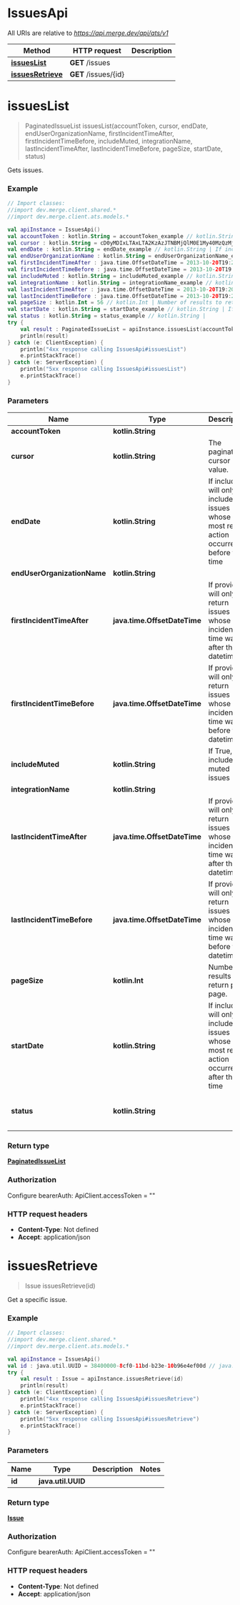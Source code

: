 # IssuesApi

All URIs are relative to *https://api.merge.dev/api/ats/v1*

Method | HTTP request | Description
------------- | ------------- | -------------
[**issuesList**](IssuesApi.md#issuesList) | **GET** /issues | 
[**issuesRetrieve**](IssuesApi.md#issuesRetrieve) | **GET** /issues/{id} | 


<a name="issuesList"></a>
# **issuesList**
> PaginatedIssueList issuesList(accountToken, cursor, endDate, endUserOrganizationName, firstIncidentTimeAfter, firstIncidentTimeBefore, includeMuted, integrationName, lastIncidentTimeAfter, lastIncidentTimeBefore, pageSize, startDate, status)



Gets issues.

### Example
```kotlin
// Import classes:
//import dev.merge.client.shared.*
//import dev.merge.client.ats.models.*

val apiInstance = IssuesApi()
val accountToken : kotlin.String = accountToken_example // kotlin.String | 
val cursor : kotlin.String = cD0yMDIxLTAxLTA2KzAzJTNBMjQlM0E1My40MzQzMjYlMkIwMCUzQTAw // kotlin.String | The pagination cursor value.
val endDate : kotlin.String = endDate_example // kotlin.String | If included, will only include issues whose most recent action occurred before this time
val endUserOrganizationName : kotlin.String = endUserOrganizationName_example // kotlin.String | 
val firstIncidentTimeAfter : java.time.OffsetDateTime = 2013-10-20T19:20:30+01:00 // java.time.OffsetDateTime | If provided, will only return issues whose first incident time was after this datetime.
val firstIncidentTimeBefore : java.time.OffsetDateTime = 2013-10-20T19:20:30+01:00 // java.time.OffsetDateTime | If provided, will only return issues whose first incident time was before this datetime.
val includeMuted : kotlin.String = includeMuted_example // kotlin.String | If True, will include muted issues
val integrationName : kotlin.String = integrationName_example // kotlin.String | 
val lastIncidentTimeAfter : java.time.OffsetDateTime = 2013-10-20T19:20:30+01:00 // java.time.OffsetDateTime | If provided, will only return issues whose first incident time was after this datetime.
val lastIncidentTimeBefore : java.time.OffsetDateTime = 2013-10-20T19:20:30+01:00 // java.time.OffsetDateTime | If provided, will only return issues whose first incident time was before this datetime.
val pageSize : kotlin.Int = 56 // kotlin.Int | Number of results to return per page.
val startDate : kotlin.String = startDate_example // kotlin.String | If included, will only include issues whose most recent action occurred after this time
val status : kotlin.String = status_example // kotlin.String | 
try {
    val result : PaginatedIssueList = apiInstance.issuesList(accountToken, cursor, endDate, endUserOrganizationName, firstIncidentTimeAfter, firstIncidentTimeBefore, includeMuted, integrationName, lastIncidentTimeAfter, lastIncidentTimeBefore, pageSize, startDate, status)
    println(result)
} catch (e: ClientException) {
    println("4xx response calling IssuesApi#issuesList")
    e.printStackTrace()
} catch (e: ServerException) {
    println("5xx response calling IssuesApi#issuesList")
    e.printStackTrace()
}
```

### Parameters

Name | Type | Description  | Notes
------------- | ------------- | ------------- | -------------
 **accountToken** | **kotlin.String**|  | [optional]
 **cursor** | **kotlin.String**| The pagination cursor value. | [optional]
 **endDate** | **kotlin.String**| If included, will only include issues whose most recent action occurred before this time | [optional]
 **endUserOrganizationName** | **kotlin.String**|  | [optional]
 **firstIncidentTimeAfter** | **java.time.OffsetDateTime**| If provided, will only return issues whose first incident time was after this datetime. | [optional]
 **firstIncidentTimeBefore** | **java.time.OffsetDateTime**| If provided, will only return issues whose first incident time was before this datetime. | [optional]
 **includeMuted** | **kotlin.String**| If True, will include muted issues | [optional]
 **integrationName** | **kotlin.String**|  | [optional]
 **lastIncidentTimeAfter** | **java.time.OffsetDateTime**| If provided, will only return issues whose first incident time was after this datetime. | [optional]
 **lastIncidentTimeBefore** | **java.time.OffsetDateTime**| If provided, will only return issues whose first incident time was before this datetime. | [optional]
 **pageSize** | **kotlin.Int**| Number of results to return per page. | [optional]
 **startDate** | **kotlin.String**| If included, will only include issues whose most recent action occurred after this time | [optional]
 **status** | **kotlin.String**|  | [optional] [enum: ONGOING, RESOLVED]

### Return type

[**PaginatedIssueList**](PaginatedIssueList.md)

### Authorization


Configure bearerAuth:
    ApiClient.accessToken = ""

### HTTP request headers

 - **Content-Type**: Not defined
 - **Accept**: application/json

<a name="issuesRetrieve"></a>
# **issuesRetrieve**
> Issue issuesRetrieve(id)



Get a specific issue.

### Example
```kotlin
// Import classes:
//import dev.merge.client.shared.*
//import dev.merge.client.ats.models.*

val apiInstance = IssuesApi()
val id : java.util.UUID = 38400000-8cf0-11bd-b23e-10b96e4ef00d // java.util.UUID | 
try {
    val result : Issue = apiInstance.issuesRetrieve(id)
    println(result)
} catch (e: ClientException) {
    println("4xx response calling IssuesApi#issuesRetrieve")
    e.printStackTrace()
} catch (e: ServerException) {
    println("5xx response calling IssuesApi#issuesRetrieve")
    e.printStackTrace()
}
```

### Parameters

Name | Type | Description  | Notes
------------- | ------------- | ------------- | -------------
 **id** | **java.util.UUID**|  |

### Return type

[**Issue**](Issue.md)

### Authorization


Configure bearerAuth:
    ApiClient.accessToken = ""

### HTTP request headers

 - **Content-Type**: Not defined
 - **Accept**: application/json


